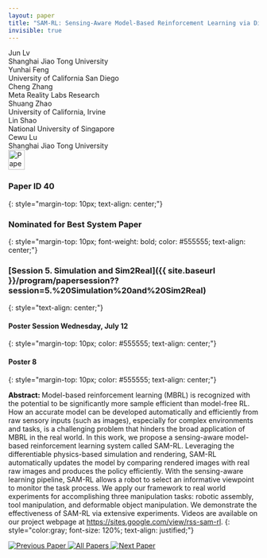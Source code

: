 ```yaml
---
layout: paper
title: "SAM-RL: Sensing-Aware Model-Based Reinforcement Learning via Differentiable Physics-Based Simulation and Rendering"
invisible: true
---
```

<div class="paper-authors">
<div class="paper-author-box">
    <div class="paper-author-name">Jun Lv</div>
    <div class="paper-author-uni">Shanghai Jiao Tong University</div>
</div>
<div class="paper-author-box">
    <div class="paper-author-name">Yunhai Feng</div>
    <div class="paper-author-uni">University of California San Diego</div>
</div>
<div class="paper-author-box">
    <div class="paper-author-name">Cheng Zhang</div>
    <div class="paper-author-uni">Meta Reality Labs Research</div>
</div>
<div class="paper-author-box">
    <div class="paper-author-name">Shuang Zhao</div>
    <div class="paper-author-uni">University of California, Irvine</div>
</div>
<div class="paper-author-box">
    <div class="paper-author-name">Lin Shao</div>
    <div class="paper-author-uni">National University of Singapore</div>
</div>
<div class="paper-author-box">
    <div class="paper-author-name">Cewu Lu</div>
    <div class="paper-author-uni">Shanghai Jiao Tong University</div>
</div>

</div><div class="paper-pdf">
<div> <a href="http://www.roboticsproceedings.org/rss19/p040.pdf"><img src="{{ site.baseurl }}/images/paper_link.png" alt="Paper Website" width = "33"  height = "40"/></a> </div>
</div>

### Paper ID 40
{: style="margin-top: 10px; text-align: center;"}

### Nominated for Best System Paper
{: style="margin-top: 10px; font-weight: bold; color: #555555; text-align: center;"}

### [Session 5. Simulation and Sim2Real]({{ site.baseurl }}/program/papersession??session=5.%20Simulation%20and%20Sim2Real)
{: style="text-align: center;"}

#### Poster Session Wednesday, July 12
{: style="margin-top: 10px; color: #555555; text-align: center;"}

#### Poster 8
{: style="margin-top: 10px; color: #555555; text-align: center;"}

<b style="color: black;">Abstract: </b>Model-based reinforcement learning (MBRL) is recognized with the potential to be significantly more sample efficient than model-free RL. How an accurate model can be developed automatically and efficiently from raw sensory inputs (such as images), especially for complex environments and tasks, is a challenging problem that hinders the broad application of MBRL in the real world. In this work, we propose a sensing-aware model-based reinforcement learning system called SAM-RL. Leveraging the differentiable physics-based simulation and rendering, SAM-RL automatically updates the model by comparing rendered images with real raw images and produces the policy efficiently. With the sensing-aware learning pipeline, SAM-RL allows a robot to select an informative viewpoint to monitor the task process. We apply our framework to real world experiments for accomplishing three manipulation tasks: robotic assembly, tool manipulation, and deformable object manipulation. We demonstrate the effectiveness of SAM-RL via extensive experiments. Videos are available on our project webpage at https://sites.google.com/view/rss-sam-rl.
{: style="color:gray; font-size: 120%; text-align: justified;"}


<div class="paper-menu">
<a href="{{ site.baseurl }}/program/papers/039/"> <img src="{{ site.baseurl }}/images/previous_paper_icon.png" alt="Previous Paper" title="Previous Paper"/> </a>
<a href="{{ site.baseurl }}/program/papers"><img src="{{ site.baseurl }}/images/overview_icon.png" alt="All Papers" title="All Papers"/> </a>
<a href="{{ site.baseurl }}/program/papers/041/"> <img src="{{ site.baseurl }}/images/next_paper_icon.png" alt="Next Paper" title="Next Paper"/> </a>

</div>
